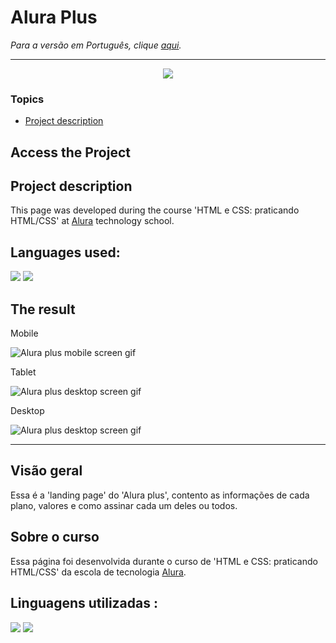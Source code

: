 # Alura Plus

_Para a versão em Português, clique [aqui](#portuguese)._

<hr>

<p align="center">
  <img src="http://img.shields.io/static/v1?label=STATUS&message=UNDER%20CONSTRUCTION&color=yellow&style=for-the-badge"/> 
</p>

### Topics

- [Project description](#project-description)



## Access the Project


<div align='center'>
    <a href='https://bo83dev.github.io/alura-plus/' target='_blank'></a>
</div>


## Project description

This page was developed during the course 'HTML e CSS: praticando HTML/CSS' at [Alura](https://www.alura.com.br) technology school.

## Languages used:

<div>
  <img src="https://img.shields.io/badge/HTML5-E34F26?style=for-the-badge&logo=html5&logoColor=white">
  <img src="https://img.shields.io/badge/CSS3-1572B6?style=for-the-badge&logo=css3&logoColor=white">
</div>

## The result

Mobile

<img src="./src/alura-plus-mobile-screen.gif" alt="Alura plus mobile screen gif">

Tablet 

<img src="./src/alura-plus-tablet-screen.gif" alt="Alura plus desktop screen gif">

Desktop 

<img src="./src/alura-plus-desktop-screen.gif" alt="Alura plus desktop screen gif">

---

<div id="portuguese">

## Visão geral

Essa é a 'landing page' do 'Alura plus', contento as informações de cada plano, valores e como assinar cada um deles ou todos.
 
## Sobre o curso

Essa página foi desenvolvida durante o curso de 'HTML e CSS: praticando HTML/CSS' da escola de tecnologia [Alura](https://www.alura.com.br).
  
  
## Linguagens utilizadas :

  <div>
    <img src="https://img.shields.io/badge/HTML5-E34F26?style=for-the-badge&logo=html5&logoColor=white">
    <img src="https://img.shields.io/badge/CSS3-1572B6?style=for-the-badge&logo=css3&logoColor=white">
  </div>
</div>  
  
